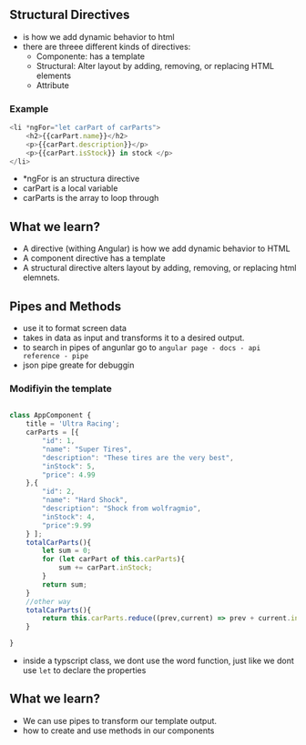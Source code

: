 ## Structural Directives

- is how we add dynamic behavior to html
- there are threee different kinds of directives:
    - Componente: has a template
    - Structural: Alter layout by adding, removing, or replacing HTML elements
    - Attribute


### Example 
```js
<li *ngFor="let carPart of carParts">
    <h2>{{carPart.name}}</h2>
    <p>{{carPart.description}}</p>
    <p>{{carPart.isStock}} in stock </p>
</li>
```

- *ngFor is an structura directive
- carPart is a local variable
- carParts is the array to loop through

## What we learn? 

- A directive (withing Angular) is how we add dynamic behavior to HTML
- A component directive has a template
- A structural directive alters layout by adding, removing, or replacing html elemnets.


## Pipes and Methods 

- use it to format screen data
- takes in data as input and transforms it to a desired output.
- to search in pipes of angunlar go to `angular page - docs - api reference - pipe`
- json pipe greate for debuggin

### Modifiyin the template
```js

class AppComponent {
    title = 'Ultra Racing';
    carParts = [{
        "id": 1,
        "name": "Super Tires",
        "description": "These tires are the very best",
        "inStock": 5,
        "price": 4.99
    },{
        "id": 2,
        "name": "Hard Shock",
        "description": "Shock from wolfragmio",
        "inStock": 4,
        "price":9.99    
    } ];
    totalCarParts(){
        let sum = 0;
        for (let carPart of this.carParts){
            sum += carPart.inStock;
        }
        return sum;
    }
    //other way
    totalCarParts(){
        return this.carParts.reduce((prev,current) => prev + current.inStock,0)
    }

}
```

- inside a typscript class, we dont use the word function, just like we dont use `let` to declare the properties

## What we learn?
- We can use pipes to transform our template output.
- how to create and use methods in our components